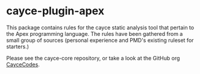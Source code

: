 # cayce-plugin-apex
This package contains rules for the cayce static analysis tool that pertain to the Apex programming language. The rules have been gathered from a small group of sources (personal experience and PMD's existing ruleset for starters.)

Please see the cayce-core repository, or take a look at the GitHub org [CayceCodes](https://github.com/caycecodes).
